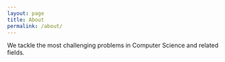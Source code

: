 ```yaml
---
layout: page
title: About
permalink: /about/
---
```


We tackle the most challenging problems in Computer Science and related fields.
